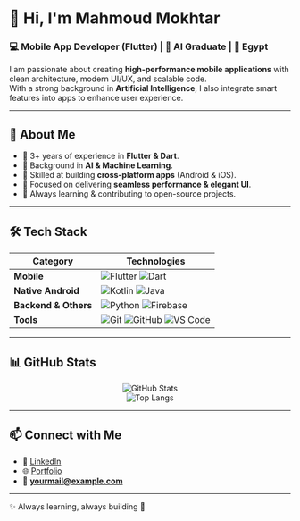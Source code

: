 # 👋 Hi, I'm Mahmoud Mokhtar  

### 💻 **Mobile App Developer (Flutter)** | 🤖 **AI Graduate** | 📍 Egypt  

I am passionate about creating **high-performance mobile applications** with clean architecture, modern UI/UX, and scalable code.  
With a strong background in **Artificial Intelligence**, I also integrate smart features into apps to enhance user experience.  

---

## 🚀 About Me  
- 🔹 3+ years of experience in **Flutter & Dart**.  
- 🔹 Background in **AI & Machine Learning**.  
- 🔹 Skilled at building **cross-platform apps** (Android & iOS).  
- 🔹 Focused on delivering **seamless performance & elegant UI**.  
- 🔹 Always learning & contributing to open-source projects.  

---

## 🛠️ Tech Stack  

<div align="center">

| **Category**        | **Technologies** |
|----------------------|------------------|
| **Mobile**           | ![Flutter](https://img.shields.io/badge/Flutter-02569B?logo=flutter&logoColor=white) ![Dart](https://img.shields.io/badge/Dart-0175C2?logo=dart&logoColor=white) |
| **Native Android**   | ![Kotlin](https://img.shields.io/badge/Kotlin-7F52FF?logo=kotlin&logoColor=white) ![Java](https://img.shields.io/badge/Java-007396?logo=java&logoColor=white) |
| **Backend & Others** | ![Python](https://img.shields.io/badge/Python-3776AB?logo=python&logoColor=white) ![Firebase](https://img.shields.io/badge/Firebase-FFCA28?logo=firebase&logoColor=black) |
| **Tools**            | ![Git](https://img.shields.io/badge/Git-F05032?logo=git&logoColor=white) ![GitHub](https://img.shields.io/badge/GitHub-181717?logo=github&logoColor=white) ![VS Code](https://img.shields.io/badge/VSCode-007ACC?logo=visual-studio-code&logoColor=white) |

</div>  

---

## 📊 GitHub Stats  

<div align="center">
  
![GitHub Stats](https://github-readme-stats.vercel.app/api?username=Eng-Mahmoud-Mokhtar&show_icons=true&theme=radical)  
![Top Langs](https://github-readme-stats.vercel.app/api/top-langs/?username=Eng-Mahmoud-Mokhtar&layout=compact&theme=radical)  

</div>

---

## 📫 Connect with Me  
- 💼 [LinkedIn](https://linkedin.com/in/your-profile)  
- 🌐 [Portfolio](https://your-portfolio-link.com)  
- 📧 **yourmail@example.com**  

---
✨ Always learning, always building 🚀
